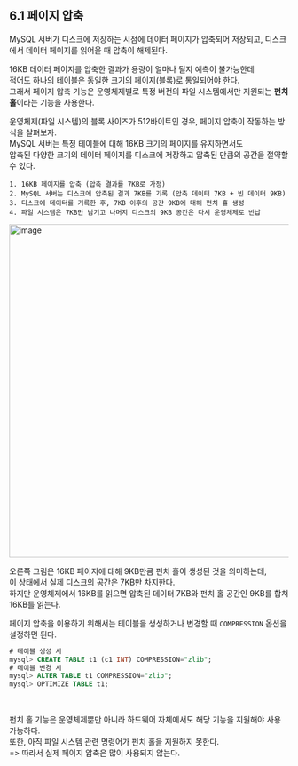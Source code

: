 ## 6.1 페이지 압축
MySQL 서버가 디스크에 저장하는 시점에 데이터 페이지가 압축되어 저장되고, 디스크에서 데이터 페이지를 읽어올 때 압축이 해제된다. <br>

16KB 데이터 페이지를 압축한 결과가 용량이 얼마나 될지 예측이 불가능한데 <br>
적어도 하나의 테이블은 동일한 크기의 페이지(블록)로 통일되어야 한다. <br>
그래서 페이지 압축 기능은 운영체제별로 특정 버전의 파일 시스템에서만 지원되는 **펀치 홀**이라는 기능을 사용한다. <br>

운영체제(파일 시스템)의 블록 사이즈가 512바이트인 경우, 페이지 압축이 작동하는 방식을 살펴보자. <br>
MySQL 서버는 특정 테이블에 대해 16KB 크기의 페이지를 유지하면서도 <br>
압축된 다양한 크기의 데이터 페이지를 디스크에 저장하고 압축된 만큼의 공간을 절약할 수 있다.
```
1. 16KB 페이지를 압축 (압축 결과를 7KB로 가정)
2. MySQL 서버는 디스크에 압축된 결과 7KB를 기록 (압축 데이터 7KB + 빈 데이터 9KB)
3. 디스크에 데이터를 기록한 후, 7KB 이후의 공간 9KB에 대해 펀치 홀 생성
4. 파일 시스템은 7KB만 남기고 나머지 디스크의 9KB 공간은 다시 운영체제로 반납
```

<img width="600" alt="image" src="https://github.com/user-attachments/assets/343a3492-68e2-4d11-8857-4dd91219afe7"> <br>

오른쪽 그림은 16KB 페이지에 대해 9KB만큼 펀치 홀이 생성된 것을 의미하는데, <br>
이 상태에서 실제 디스크의 공간은 7KB만 차지한다. <br>
하지만 운영체제에서 16KB를 읽으면 압축된 데이터 7KB와 펀치 홀 공간인 9KB를 합쳐 16KB를 읽는다. <br>

페이지 압축을 이용하기 위해서는 테이블을 생성하거나 변경할 때 `COMPRESSION` 옵션을 설정하면 된다. <br>
```sql
# 테이블 생성 시
mysql> CREATE TABLE t1 (c1 INT) COMPRESSION="zlib";
# 테이블 변경 시
mysql> ALTER TABLE t1 COMPRESSION="zlib";
mysql> OPTIMIZE TABLE t1;
```

<br>

펀치 홀 기능은 운영체제뿐만 아니라 하드웨어 자체에서도 해당 기능을 지원해야 사용 가능하다. <br>
또한, 아직 파일 시스템 관련 명령어가 펀치 홀을 지원하지 못한다. <br>
=> 따라서 실제 페이지 압축은 많이 사용되지 않는다.
